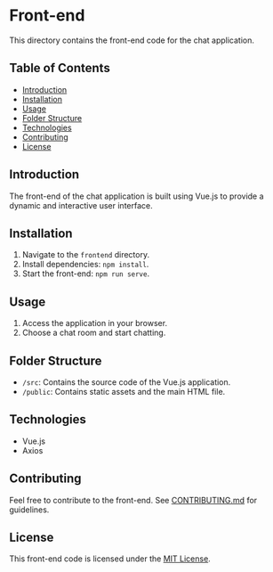# Front-end

This directory contains the front-end code for the chat application.

## Table of Contents

- [Introduction](#introduction)
- [Installation](#installation)
- [Usage](#usage)
- [Folder Structure](#folder-structure)
- [Technologies](#technologies)
- [Contributing](#contributing)
- [License](#license)

## Introduction

The front-end of the chat application is built using Vue.js to provide a dynamic and interactive user interface.

## Installation

1. Navigate to the `frontend` directory.
2. Install dependencies: `npm install`.
3. Start the front-end: `npm run serve`.

## Usage

1. Access the application in your browser.
2. Choose a chat room and start chatting.

## Folder Structure

- `/src`: Contains the source code of the Vue.js application.
- `/public`: Contains static assets and the main HTML file.

## Technologies

- Vue.js
- Axios

## Contributing

Feel free to contribute to the front-end. See [CONTRIBUTING.md](frontend/CONTRIBUTING.md) for guidelines.

## License

This front-end code is licensed under the [MIT License](frontend/LICENSE).

